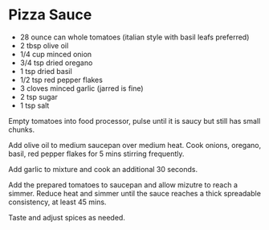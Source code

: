 # Pizza Sauce

- 28 ounce can whole tomatoes (italian style with basil leafs preferred)
- 2 tbsp olive oil
- 1/4 cup minced onion
- 3/4 tsp dried oregano
- 1 tsp dried basil
- 1/2 tsp red pepper flakes
- 3 cloves minced garlic (jarred is fine)
- 2 tsp sugar
- 1 tsp salt


Empty tomatoes into food processor, pulse until it is saucy but still has small chunks.

Add olive oil to medium saucepan over medium heat. Cook onions, oregano, basil, red pepper flakes for 5 mins stirring frequently.

Add garlic to mixture and cook an additional 30 seconds.

Add the prepared tomatoes to saucepan and allow mizutre to reach a simmer. Reduce heat and simmer until the sauce reaches a thick spreadable consistency, at least 45 mins.

Taste and adjust spices as needed.
